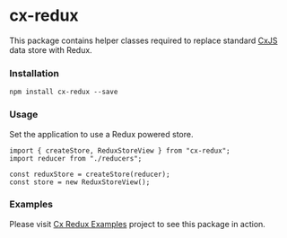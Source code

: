 # cx-redux

This package contains helper classes required to replace standard [CxJS](https://cxjs.io/) data store
with Redux.

### Installation

```
npm install cx-redux --save
```

### Usage

Set the application to use a Redux powered store.

```
import { createStore, ReduxStoreView } from "cx-redux";
import reducer from "./reducers";

const reduxStore = createStore(reducer);
const store = new ReduxStoreView();
```

### Examples

Please visit [Cx Redux Examples](https://github.com/codaxy/cx-redux-examples) project to see this package in action.


